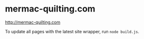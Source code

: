 # mermac-quilting.com

http://mermac-quilting.com

To update all pages with the latest site wrapper, run `node build.js`.